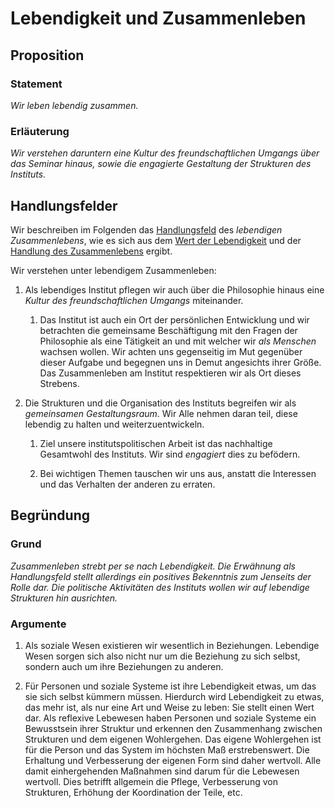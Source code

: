 <!---
   NAME - The NAME of this project is:
ethos

  FILE - The FILENAME of the current file is:
/v3a5.md

  CREATION - This project was CREATED on:
2017-01-28-16:15:00 UTC

  MODIFICATION - This project was last MODIFIED on:
2017-01-28-16:15:00 UTC

  VERSION - The current VERSION of this project is:
<git-commit-hash>-2017-01-28-16:15:00 UTC

  CREATOR(S) - This project was CREATED by:
Michael Czechowski, Martin Maga

  CONTACT - You can CONTACT the creator(s) or developer(s) of this project at:
E-Mail: mail@martinmaga.de

  COPYRIGHT - The COPYRIGHT holder of this project is:
COPYRIGHT (c) 2016 Martin Maga

  LICENSE - This project is LICENSED under the following license:
Martin Maga 2016 CC BY-SA 4.0 https://creativecommons.org

  SUBFILE – This is a SUBFILE! For more INFORMATION on this project go to:
/README.md
--->
# Lebendigkeit und Zusammenleben
## Proposition
### Statement
*Wir leben lebendig zusammen.*

### Erläuterung
*Wir verstehen daruntern eine Kultur des freundschaftlichen Umgangs über das Seminar hinaus, sowie die engagierte Gestaltung der Strukturen des Instituts.*

## Handlungsfelder
Wir beschreiben im Folgenden das [Handlungsfeld](../synopsis/overview.md) des *lebendigen Zusammenlebens*, wie es sich aus dem [Wert der Lebendigkeit](../values/v3_liveliness.md)
und der [Handlung des Zusammenlebens](../actions/a5_live.md) ergibt.

Wir verstehen unter lebendigem Zusammenleben:

1. Als lebendiges Institut pflegen wir auch über die Philosophie hinaus eine *Kultur des freundschaftlichen Umgangs* miteinander.

    1. Das Institut ist auch ein Ort der persönlichen Entwicklung und wir betrachten die gemeinsame Beschäftigung mit den Fragen der Philosophie als eine Tätigkeit an und mit welcher wir *als Menschen* wachsen wollen.
    Wir achten uns gegenseitig im Mut gegenüber dieser Aufgabe und begegnen uns in Demut angesichts ihrer Größe.
    Das Zusammenleben am Institut respektieren wir als Ort dieses Strebens.

2. Die Strukturen und die Organisation des Instituts begreifen wir als *gemeinsamen Gestaltungsraum*. Wir Alle nehmen daran teil, diese lebendig zu halten und weiterzuentwickeln.

    1. Ziel unsere institutspolitischen Arbeit ist das nachhaltige Gesamtwohl des Instituts.
    Wir sind *engagiert* dies zu befödern.

    2. Bei wichtigen Themen tauschen wir uns aus, anstatt die Interessen und das Verhalten der anderen zu erraten.

## Begründung
### Grund
*Zusammenleben strebt per se nach Lebendigkeit. Die Erwähnung als Handlungsfeld stellt allerdings ein positives Bekenntnis zum Jenseits der Rolle dar. Die politische Aktivitäten des Instituts wollen wir auf lebendige Strukturen hin ausrichten.*

### Argumente
1. Als soziale Wesen existieren wir wesentlich in Beziehungen.
Lebendige Wesen sorgen sich also nicht nur um die Beziehung zu sich selbst, sondern auch um ihre Beziehungen zu anderen.

2. Für Personen und soziale Systeme ist ihre Lebendigkeit etwas, um das sie sich selbst kümmern müssen. Hierdurch wird Lebendigkeit zu etwas, das mehr ist, als nur eine Art und Weise zu leben: Sie stellt einen Wert dar.
Als reflexive Lebewesen haben Personen und soziale Systeme ein Bewusstsein ihrer Struktur und erkennen den Zusammenhang zwischen Strukturen und dem eigenen Wohlergehen.
Das eigene Wohlergehen ist für die Person und das System im höchsten Maß erstrebenswert.
Die Erhaltung und Verbesserung der eigenen Form sind daher wertvoll.
Alle damit einhergehenden Maßnahmen sind darum für die Lebewesen wertvoll. Dies betrifft allgemein die Pflege, Verbesserung von Strukturen, Erhöhung der Koordination der Teile, etc.
